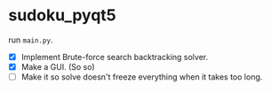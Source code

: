 # sudoku_pyqt5


run `main.py`.
- [x] Implement Brute-force search backtracking solver.
- [x] Make a GUI. (So so)
- [ ] Make it so solve doesn't freeze everything when it takes too long.
